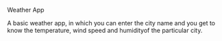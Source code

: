 Weather App

A basic weather app, in which you can enter the city name and you get to know the temperature, wind speed and humidityof the particular city.